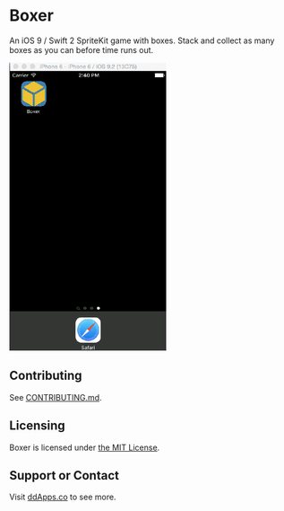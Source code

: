 # Boxer
An iOS 9 / Swift 2 SpriteKit game with boxes. Stack and collect as many boxes as you can before time runs out.

![](art/screenshot/boxer00.gif?raw=true)

## Contributing

See [CONTRIBUTING.md](CONTRIBUTING.md).

## Licensing
Boxer is licensed under [the MIT License](LICENSE).

## Support or Contact
Visit [ddApps.co](http://ddapps.co) to see more.